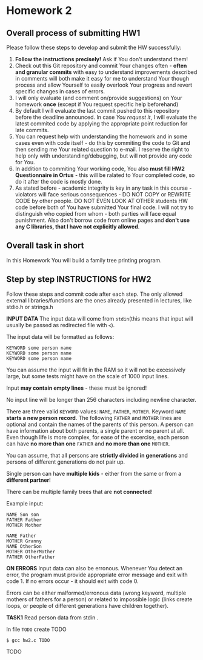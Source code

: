 # Homework 2

## Overall process of submitting HW1
Please follow these steps to develop and submit the HW successfully:
1) **Follow the instructions precisely!** Ask if You don't understand them!
2) Check out this Git repository and commit Your changes often - **often and granular commits** with easy to understand improvements described in comments will both make it easy for me to understand Your though process and allow Yourself to easily overlook Your progress and revert specific changes in cases of errors.
3) I will only evaluate (and comment on/provide suggestions) on Your homework **once** (except if You request specific help beforehand)
4) By default I will evaluate the last commit pushed to this repository before the deadline announced. In case *You request it*, I will evaluate the latest commited code by applying the appropriate point reduction for late commits.
5) You can request help with understanding the homework and in some cases even with code itself - do this by commiting the code to Git and then sending me Your related question to e-mail. I reserve the right to help only with understanding/debugging, but will not provide any code for You.
6) In addition to commiting Your working code, You also **must fill HW2 Questionnaire in Ortus** - this will be ralated to Your completed code, so do it after the code is mostly done.
7) As stated before - academic integrity is key in any task in this course - violators will face serious consequences - DO NOT COPY or REWRITE CODE by other people. DO NOT EVEN LOOK AT OTHER students HW code before both of You have submitted Your final code. I will not try to distinguish who copied from whom - both parties will face equal punishment. Also don't borrow code from online pages and **don't use any C libraries, that I have not explicitly allowed**.

## Overall task in short
In this Homework You will build a family tree printing program.

## Step by step INSTRUCTIONS for HW2
Follow these steps and commit code after each step. The only allowed external libraries/functions are the ones already presented in lectures, like stdio.h or strings.h

**INPUT DATA** The input data will come from `stdin`(this means that input will usually be passed as redirected file with `<`).

The input data will be formatted as follows:

    KEYWORD some person name
    KEYWORD some person name
    KEYWORD some person name

You can assume the input will fit in the RAM so it will not be excessively large, but some tests might have on the scale of 1000 input lines.

Input **may contain empty lines** - these must be ignored!

No input line will be longer than 256 characters including newline character.

There are three valid `KEYWORD` values: `NAME`, `FATHER`, `MOTHER`. Keyword `NAME` **starts a new person record**. The following `FATHER` and `MOTHER` lines are optional and contain the names of the parents of this person. A person can have information about both parents, a single parent or no parent at all. Even though life is more complex, for ease of the excercise, each person can have **no more than one** `FATHER` and **no more than one** `MOTHER`.

You can assume, that all persons are **strictly divided in generations** and persons of different generations do not pair up.

Single person can have **multiple kids** - either from the same or from a **different partner**!

There can be multiple family trees that are **not connected**!

Example input:

    NAME Son son
    FATHER Father
    MOTHER Mother
    
    NAME Father
    MOTHER Granny
    NAME OtherSon
    MOTHER OtherMother
    FATHER OtherFather
    
**ON ERRORS**
Input data can also be erronous. Whenever You detect an error, the program must provide appropriate error message and exit with code 1. If no errors occur - it should exit with code 0.

Errors can be either malformed/erronous data (wrong keyword, multiple mothers of fathers for a person) or related to impossible logic (links create loops, or people of different generations have children together).


**TASK1** Read person data from stdin .

In file `TODO` create TODO

    $ gcc hw2.c TODO
    
TODO
